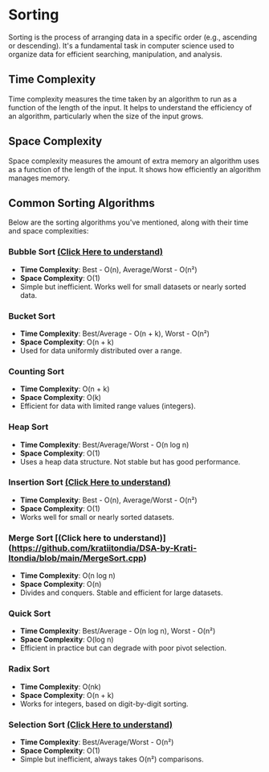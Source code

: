 # Sorting
Sorting is the process of arranging data in a specific order (e.g., ascending or descending). It's a fundamental task in computer science used to organize data for efficient searching, manipulation, and analysis.

## Time Complexity
Time complexity measures the time taken by an algorithm to run as a function of the length of the input. It helps to understand the efficiency of an algorithm, particularly when the size of the input grows.

## Space Complexity
Space complexity measures the amount of extra memory an algorithm uses as a function of the length of the input. It shows how efficiently an algorithm manages memory.

## Common Sorting Algorithms
Below are the sorting algorithms you've mentioned, along with their time and space complexities:

### Bubble Sort [(Click Here to understand)](https://github.com/Harshsinghr/DSA-by-Harsh-Singh/blob/main/BubbleSort.cpp)
- **Time Complexity**: Best - O(n), Average/Worst - O(n²)
- **Space Complexity**: O(1)
- Simple but inefficient. Works well for small datasets or nearly sorted data.

### Bucket Sort
- **Time Complexity**: Best/Average - O(n + k), Worst - O(n²)
- **Space Complexity**: O(n + k)
- Used for data uniformly distributed over a range.

### Counting Sort
- **Time Complexity**: O(n + k)
- **Space Complexity**: O(k)
- Efficient for data with limited range values (integers).

### Heap Sort
- **Time Complexity**: Best/Average/Worst - O(n log n)
- **Space Complexity**: O(1)
- Uses a heap data structure. Not stable but has good performance.

### Insertion Sort [(Click Here to understand)](https://github.com/kratiitondia/DSA-by-Krati-Itondia/blob/main/InsertionSort.cpp)
- **Time Complexity**: Best - O(n), Average/Worst - O(n²)
- **Space Complexity**: O(1)
- Works well for small or nearly sorted datasets.

### Merge Sort [(Click here to understand)] (https://github.com/kratiitondia/DSA-by-Krati-Itondia/blob/main/MergeSort.cpp)
- **Time Complexity**: O(n log n)
- **Space Complexity**: O(n)
- Divides and conquers. Stable and efficient for large datasets.

### Quick Sort
- **Time Complexity**: Best/Average - O(n log n), Worst - O(n²)
- **Space Complexity**: O(log n)
- Efficient in practice but can degrade with poor pivot selection.

### Radix Sort
- **Time Complexity**: O(nk)
- **Space Complexity**: O(n + k)
- Works for integers, based on digit-by-digit sorting.

### Selection Sort [(Click Here to understand)](https://github.com/kratiitondia/DSA-by-Krati-Itondia/blob/main/SelectionSort.cpp)
- **Time Complexity**: Best/Average/Worst - O(n²)
- **Space Complexity**: O(1)
- Simple but inefficient, always takes O(n²) comparisons.
